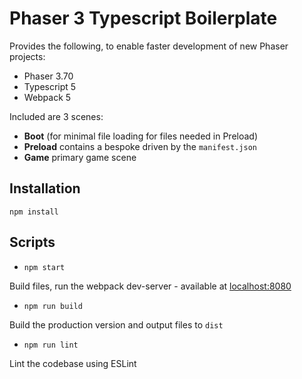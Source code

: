 # Phaser 3 Typescript Boilerplate

Provides the following, to enable faster development of new Phaser projects:
- Phaser 3.70
- Typescript 5
- Webpack 5

Included are 3 scenes:
- **Boot** (for minimal file loading for files needed in Preload)
- **Preload** contains a bespoke driven by the `manifest.json`
- **Game** primary game scene

## Installation

`npm install`

## Scripts

- `npm start`

Build files, run the webpack dev-server - available at [localhost:8080](http://localhost:8080)

- `npm run build`

Build the production version and output files to `dist`

- `npm run lint`

Lint the codebase using ESLint
